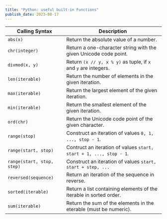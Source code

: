 ```yaml
---
title: "Python: useful built-in Functions"
publish_date: 2023-08-17
---
```


| Calling Syntax             | Description                                                        |
| -------------------------- | ------------------------------------------------------------------ |
| `abs(x)`                   | Return the absolute value of a number.                             |
| `chr(integer)`             | Return a one-character string with the given Unicode code point.   |
| `divmod(x, y)`             | Return `(x // y, x % y)` as tuple, if `x` and `y` are integers.    |
| `len(iterable)`            | Return the number of elements in the given iteration.              |
| `max(iterable)`            | Return the largest element of the given iteration.                 |
| `min(iterable)`            | Return the smallest element of the given iteration.                |
| `ord(chr)`                 | Return the Unicode code point of the given character.              |
| `range(stop)`              | Construct an iteration of values `0, 1, ..., stop - 1`.            |
| `range(start, stop)`       | Contruct an iteration of values `start, start + 1, ..., stop - 1`. |
| `range(start, stop, step)` | Construct an iteration of values `start, start + step, ...`        |
| `reversed(sequence)`       | Return an iteration of the sequence in reverse.                    |
| `sorted(iterable)`         | Return a list containing elements of the iterable in sorted order. |
| `sum(iterable)`            | Return the sum of the elements in the eterable (must be numeric).  |
